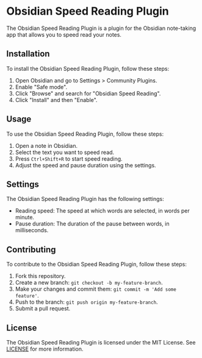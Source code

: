 # Obsidian Speed Reading Plugin

The Obsidian Speed Reading Plugin is a plugin for the Obsidian note-taking app that allows you to speed read your notes.

## Installation

To install the Obsidian Speed Reading Plugin, follow these steps:

1. Open Obsidian and go to Settings > Community Plugins.
2. Enable "Safe mode".
3. Click "Browse" and search for "Obsidian Speed Reading".
4. Click "Install" and then "Enable".

## Usage

To use the Obsidian Speed Reading Plugin, follow these steps:

1. Open a note in Obsidian.
2. Select the text you want to speed read.
3. Press `Ctrl+Shift+R` to start speed reading.
4. Adjust the speed and pause duration using the settings.

## Settings

The Obsidian Speed Reading Plugin has the following settings:

-   Reading speed: The speed at which words are selected, in words per minute.
-   Pause duration: The duration of the pause between words, in milliseconds.

## Contributing

To contribute to the Obsidian Speed Reading Plugin, follow these steps:

1. Fork this repository.
2. Create a new branch: `git checkout -b my-feature-branch`.
3. Make your changes and commit them: `git commit -m 'Add some feature'`.
4. Push to the branch: `git push origin my-feature-branch`.
5. Submit a pull request.

## License

The Obsidian Speed Reading Plugin is licensed under the MIT License. See [LICENSE](LICENSE) for more information.
